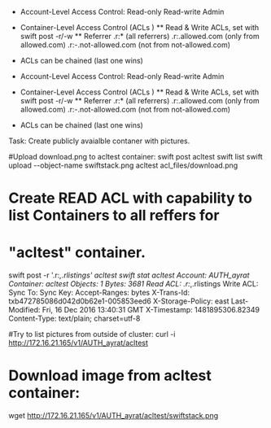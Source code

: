 * Account-Level Access Control:
    Read-only
    Read-write
    Admin

* Container-Level Access Control (ACLs )
** Read & Write ACLs, set with swift post -r/-w
** Referrer
.r:* (all referrers)
.r:.allowed.com (only from allowed.com)
.r:-.not-allowed.com (not from not-allowed.com)

* ACLs can be chained (last one wins)

* Account-Level Access Control:
    Read-only
    Read-write
    Admin

* Container-Level Access Control (ACLs )
** Read & Write ACLs, set with swift post -r/-w
** Referrer
.r:* (all referrers)
.r:.allowed.com (only from allowed.com)
.r:-.not-allowed.com (not from not-allowed.com)

* ACLs can be chained (last one wins)


Task: Create publicly avaialble contaner with pictures.

#Upload download.png to acltest container:
swift post acltest
swift list
swift upload --object-name swiftstack.png acltest acl_files/download.png


# Create READ ACL with capability to list Containers to all reffers for
# "acltest" container.
swift post -r '.r:*,.rlistings' acltest
swift stat acltest
         Account: AUTH_ayrat
       Container: acltest
         Objects: 1
           Bytes: 3681
        Read ACL: .r:*,.rlistings
       Write ACL:
         Sync To:
        Sync Key:
   Accept-Ranges: bytes
      X-Trans-Id: txb472785086d042d0b62e1-005853eed6
X-Storage-Policy: east
   Last-Modified: Fri, 16 Dec 2016 13:40:31 GMT
     X-Timestamp: 1481895306.82349
    Content-Type: text/plain; charset=utf-8


#Try to list pictures from outside of cluster:
curl -i http://172.16.21.165/v1/AUTH_ayrat/acltest

# Download image from acltest container:
wget http://172.16.21.165/v1/AUTH_ayrat/acltest/swiftstack.png

